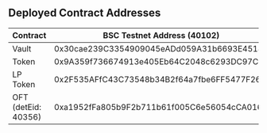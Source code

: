 ## Deployed Contract Addresses

| Contract            | BSC Testnet Address (40102)                |
| ------------------- | ------------------------------------------ |
| Vault               | 0x30cae239C3354909045eADd059A31b6693E45181 |
| Token               | 0x9A359f736674913e405Eb64C2048c6293DC97CbF |
| LP Token            | 0x2F535AFfC43C73548b34B2f64a7fbe6FF5477F26 |
| OFT (detEid: 40356) | 0xa1952fFa805b9F2b711b61f005C6e56054cCA016 |
